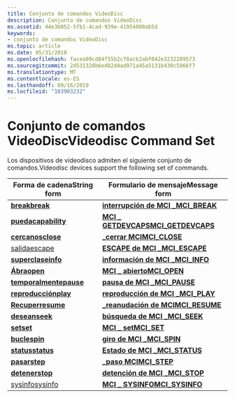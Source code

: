 ```yaml
---
title: Conjunto de comandos VideoDisc
description: Conjunto de comandos VideoDisc
ms.assetid: 44e3b052-5fb1-4cad-939e-41954800ab5d
keywords:
- conjunto de comandos VideoDisc
ms.topic: article
ms.date: 05/31/2018
ms.openlocfilehash: facea09cd84f55b2cf8acb2abf042e3232289573
ms.sourcegitcommit: 2d531328b6ed82d4ad971a45a5131b430c5866f7
ms.translationtype: MT
ms.contentlocale: es-ES
ms.lasthandoff: 09/16/2019
ms.locfileid: "103903232"
---
```

# <a name="videodisc-command-set"></a><span data-ttu-id="bfdaa-104">Conjunto de comandos VideoDisc</span><span class="sxs-lookup"><span data-stu-id="bfdaa-104">Videodisc Command Set</span></span>

<span data-ttu-id="bfdaa-105">Los dispositivos de videodisco admiten el siguiente conjunto de comandos.</span><span class="sxs-lookup"><span data-stu-id="bfdaa-105">Videodisc devices support the following set of commands.</span></span>



| <span data-ttu-id="bfdaa-106">Forma de cadena</span><span class="sxs-lookup"><span data-stu-id="bfdaa-106">String form</span></span>                      | <span data-ttu-id="bfdaa-107">Formulario de mensaje</span><span class="sxs-lookup"><span data-stu-id="bfdaa-107">Message form</span></span>                              |
|----------------------------------|-------------------------------------------|
| [<span data-ttu-id="bfdaa-108">**break**</span><span class="sxs-lookup"><span data-stu-id="bfdaa-108">**break**</span></span>](break.md)           | [<span data-ttu-id="bfdaa-109">**interrupción de MCI \_**</span><span class="sxs-lookup"><span data-stu-id="bfdaa-109">**MCI\_BREAK**</span></span>](mci-break.md)           |
| [<span data-ttu-id="bfdaa-110">**pueda**</span><span class="sxs-lookup"><span data-stu-id="bfdaa-110">**capability**</span></span>](capability.md) | [<span data-ttu-id="bfdaa-111">**MCI \_ GETDEVCAPS**</span><span class="sxs-lookup"><span data-stu-id="bfdaa-111">**MCI\_GETDEVCAPS**</span></span>](mci-getdevcaps.md) |
| [<span data-ttu-id="bfdaa-112">**cercanos**</span><span class="sxs-lookup"><span data-stu-id="bfdaa-112">**close**</span></span>](close.md)           | [<span data-ttu-id="bfdaa-113">**\_cerrar MCI**</span><span class="sxs-lookup"><span data-stu-id="bfdaa-113">**MCI\_CLOSE**</span></span>](mci-close.md)           |
| [<span data-ttu-id="bfdaa-114">salida</span><span class="sxs-lookup"><span data-stu-id="bfdaa-114">escape</span></span>](escape.md)             | [<span data-ttu-id="bfdaa-115">**ESCAPE de MCI \_**</span><span class="sxs-lookup"><span data-stu-id="bfdaa-115">**MCI\_ESCAPE**</span></span>](mci-escape.md)         |
| [<span data-ttu-id="bfdaa-116">**superclase**</span><span class="sxs-lookup"><span data-stu-id="bfdaa-116">**info**</span></span>](info.md)             | [<span data-ttu-id="bfdaa-117">**información de MCI \_**</span><span class="sxs-lookup"><span data-stu-id="bfdaa-117">**MCI\_INFO**</span></span>](mci-info.md)             |
| [<span data-ttu-id="bfdaa-118">**Ábra**</span><span class="sxs-lookup"><span data-stu-id="bfdaa-118">**open**</span></span>](open.md)             | [<span data-ttu-id="bfdaa-119">**MCI \_ abierto**</span><span class="sxs-lookup"><span data-stu-id="bfdaa-119">**MCI\_OPEN**</span></span>](mci-open.md)             |
| [<span data-ttu-id="bfdaa-120">**temporalmente**</span><span class="sxs-lookup"><span data-stu-id="bfdaa-120">**pause**</span></span>](pause.md)           | [<span data-ttu-id="bfdaa-121">**pausa de MCI \_**</span><span class="sxs-lookup"><span data-stu-id="bfdaa-121">**MCI\_PAUSE**</span></span>](mci-pause.md)           |
| [<span data-ttu-id="bfdaa-122">**reproducción**</span><span class="sxs-lookup"><span data-stu-id="bfdaa-122">**play**</span></span>](play.md)             | [<span data-ttu-id="bfdaa-123">**reproducción de MCI \_**</span><span class="sxs-lookup"><span data-stu-id="bfdaa-123">**MCI\_PLAY**</span></span>](mci-play.md)             |
| [<span data-ttu-id="bfdaa-124">**Recuper**</span><span class="sxs-lookup"><span data-stu-id="bfdaa-124">**resume**</span></span>](resume.md)         | [<span data-ttu-id="bfdaa-125">**\_reanudación de MCI**</span><span class="sxs-lookup"><span data-stu-id="bfdaa-125">**MCI\_RESUME**</span></span>](mci-resume.md)         |
| [<span data-ttu-id="bfdaa-126">**desean**</span><span class="sxs-lookup"><span data-stu-id="bfdaa-126">**seek**</span></span>](seek.md)             | [<span data-ttu-id="bfdaa-127">**búsqueda de MCI \_**</span><span class="sxs-lookup"><span data-stu-id="bfdaa-127">**MCI\_SEEK**</span></span>](mci-seek.md)             |
| [<span data-ttu-id="bfdaa-128">**set**</span><span class="sxs-lookup"><span data-stu-id="bfdaa-128">**set**</span></span>](set.md)               | [<span data-ttu-id="bfdaa-129">**MCI \_ set**</span><span class="sxs-lookup"><span data-stu-id="bfdaa-129">**MCI\_SET**</span></span>](mci-set.md)               |
| [<span data-ttu-id="bfdaa-130">**bucle**</span><span class="sxs-lookup"><span data-stu-id="bfdaa-130">**spin**</span></span>](spin.md)             | [<span data-ttu-id="bfdaa-131">**giro de MCI \_**</span><span class="sxs-lookup"><span data-stu-id="bfdaa-131">**MCI\_SPIN**</span></span>](mci-spin.md)             |
| [<span data-ttu-id="bfdaa-132">**status**</span><span class="sxs-lookup"><span data-stu-id="bfdaa-132">**status**</span></span>](status.md)         | [<span data-ttu-id="bfdaa-133">**Estado de MCI \_**</span><span class="sxs-lookup"><span data-stu-id="bfdaa-133">**MCI\_STATUS**</span></span>](mci-status.md)         |
| [<span data-ttu-id="bfdaa-134">**pasar**</span><span class="sxs-lookup"><span data-stu-id="bfdaa-134">**step**</span></span>](step.md)             | [<span data-ttu-id="bfdaa-135">**\_paso MCI**</span><span class="sxs-lookup"><span data-stu-id="bfdaa-135">**MCI\_STEP**</span></span>](mci-step.md)             |
| [<span data-ttu-id="bfdaa-136">**detener**</span><span class="sxs-lookup"><span data-stu-id="bfdaa-136">**stop**</span></span>](stop.md)             | [<span data-ttu-id="bfdaa-137">**detención de MCI \_**</span><span class="sxs-lookup"><span data-stu-id="bfdaa-137">**MCI\_STOP**</span></span>](mci-stop.md)             |
| [<span data-ttu-id="bfdaa-138">sysinfo</span><span class="sxs-lookup"><span data-stu-id="bfdaa-138">sysinfo</span></span>](sysinfo.md)           | [<span data-ttu-id="bfdaa-139">**MCI \_ SYSINFO**</span><span class="sxs-lookup"><span data-stu-id="bfdaa-139">**MCI\_SYSINFO**</span></span>](mci-sysinfo.md)       |



 

 

 




